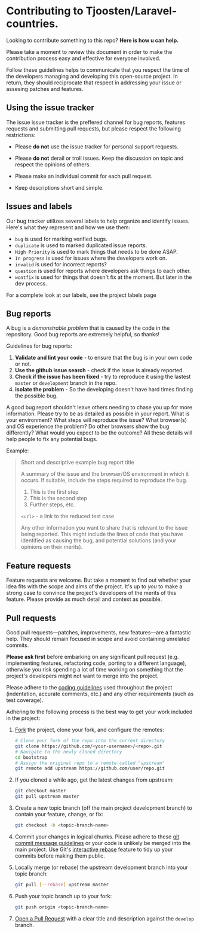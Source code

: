 # Contributing to Tjoosten/Laravel-countries.

Looking to contribute something to this repo? **Here is how u can help.**

Please take a moment to review this document in order to make the contribution
process easy and effective for everyone involved.

Follow these guidelines helps to communicate that you respect the time of the developers
managing and developing this open-source project. In return, they should reciprocate
that respect in addressing your issue or assesing patches and features.

## Using the issue tracker

The issue issue tracker is the preffered channel for bug reports, features requests
and submitting pull requests, but please respect the following restrictions:

- Please **do not** use the issue tracker for personal support requests. 

- Please **do not** derail or troll issues. Keep the discussion on topic and respect the opinions
of others.

- Please make an individual commit for each pull request.

- Keep descriptions short and simple.

## Issues and labels

Our bug tracker utilizes several labels  to help organize and identify issues.
Here's what they represent and how we use them:

- `bug` is used for marking verified bugs.
- `duplicate` is used to marked duplicated issue reports.
- `High Priority` is used to mark things that needs to be done ASAP.
- `In progress` is used for issues where the developers work on.
- `invalid` is used for incorrect reports?
- `question` is used for reports where developers ask things to each other.
- `wontfix` is used for things that doesn't fix at the moment. But later in the dev process.

For a complete look at our labels, see the project labels page

## Bug reports

A bug is a *demonstrable problem* that is caused by the code in the repository.
Good bug reports are extremely helpful, so thanks!

Guidelines for bug reports:

1. **Validate and lint your code** - to ensure that the bug is in your own code or not.
2. **Use the github issue search** - check if the issue is already reported.
3. **Check if the issue has been fixed** - try to reproduce it using the lastest `master` or `development` branch in the repo.
4. **isolate the problem** - So the developing doesn't have hard times finding the possible bug.

A good bug report shouldn't leave others needing to chase you up for more information.
Please try to be as detailed as possible in your report.
What is your environment? What steps will reproduce the issue?
What browser(s) and OS experience the problem?
Do other browsers show the bug differently?
What would you expect to be the outcome?
All these details will help people to fix any potential bugs.

Example:

> Short and descriptive example bug report title
>
> A summary of the issue and the browser/OS environment in which it occurs. If
> suitable, include the steps required to reproduce the bug.
>
> 1. This is the first step
> 2. This is the second step
> 3. Further steps, etc.
>
> `<url>` - a link to the reduced test case
>
> Any other information you want to share that is relevant to the issue being
> reported. This might include the lines of code that you have identified as
> causing the bug, and potential solutions (and your opinions on their
> merits).

## Feature requests

Feature requests are welcome. But take a moment to find out whether your idea
fits with the scope and aims of the project. It's up to *you* to make a strong
case to convince the project's developers of the merits of this feature. Please
provide as much detail and context as possible.


## Pull requests

Good pull requests—patches, improvements, new features—are a fantastic
help. They should remain focused in scope and avoid containing unrelated
commits.

**Please ask first** before embarking on any significant pull request (e.g.
implementing features, refactoring code, porting to a different language),
otherwise you risk spending a lot of time working on something that the
project's developers might not want to merge into the project.

Please adhere to the [coding guidelines](#code-guidelines) used throughout the
project (indentation, accurate comments, etc.) and any other requirements
(such as test coverage).

Adhering to the following process is the best way to get your work
included in the project:

1. [Fork](https://help.github.com/fork-a-repo/) the project, clone your fork,
   and configure the remotes:

   ```bash
   # Clone your fork of the repo into the current directory
   git clone https://github.com/<your-username>/<repo>.git
   # Navigate to the newly cloned directory
   cd bootstrap
   # Assign the original repo to a remote called "upstream"
   git remote add upstream https://github.com/user/repo.git
   ```

2. If you cloned a while ago, get the latest changes from upstream:

   ```bash
   git checkout master
   git pull upstream master
   ```

3. Create a new topic branch (off the main project development branch) to
   contain your feature, change, or fix:

   ```bash
   git checkout -b <topic-branch-name>
   ```

4. Commit your changes in logical chunks. Please adhere to these [git commit
   message guidelines](http://tbaggery.com/2008/04/19/a-note-about-git-commit-messages.html)
   or your code is unlikely be merged into the main project. Use Git's
   [interactive rebase](https://help.github.com/articles/interactive-rebase)
   feature to tidy up your commits before making them public.

5. Locally merge (or rebase) the upstream development branch into your topic branch:

   ```bash
   git pull [--rebase] upstream master
   ```

6. Push your topic branch up to your fork:

   ```bash
   git push origin <topic-branch-name>
   ```

7. [Open a Pull Request](https://help.github.com/articles/using-pull-requests/)
    with a clear title and description against the `develop` branch.